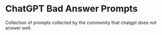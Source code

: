 # ChatGPT Bad Answer Prompts

 Collection of prompts collected by the community that chatgpt does not answer well.